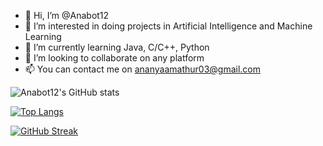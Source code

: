 - 👋 Hi, I’m @Anabot12
- 👀 I’m interested in doing projects in Artificial Intelligence and Machine Learning 
- 🌱 I’m currently learning Java, C/C++, Python 
- 💞️ I’m looking to collaborate on any platform 
- 📫 You can contact me on ananyaamathur03@gmail.com 

<!---
Anabot12/Anabot12 is a ✨ special ✨ repository because its `README.md` (this file) appears on your GitHub profile.
You can click the Preview link to take a look at your changes.
--->
![Anabot12's GitHub stats](https://github-readme-stats.vercel.app/api?username=Anabot12&theme=aura&show_icons=true)

[![Top Langs](https://github-readme-stats.vercel.app/api/top-langs/?username=Anabot12&layout=compact&theme=aura)](https://github.com/Anabot12)

[![GitHub Streak](http://github-readme-streak-stats.herokuapp.com?user=Anabot12&theme=elegant)](https://git.io/streak-stats)
